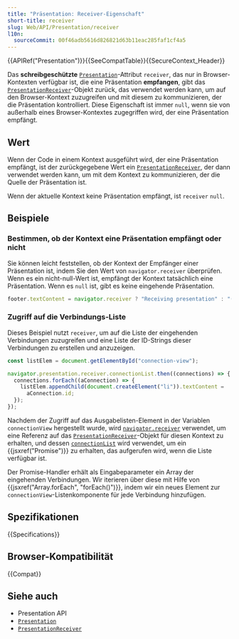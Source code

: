 ```yaml
---
title: "Präsentation: Receiver-Eigenschaft"
short-title: receiver
slug: Web/API/Presentation/receiver
l10n:
  sourceCommit: 00f46adb5616d826821d63b11eac285faf1cf4a5
---
```


{{APIRef("Presentation")}}{{SeeCompatTable}}{{SecureContext_Header}}

Das **schreibgeschützte** [`Presentation`](/de/docs/Web/API/Presentation)-Attribut
`receiver`, das nur in Browser-Kontexten verfügbar ist, die eine Präsentation **empfangen**, gibt das
[`PresentationReceiver`](/de/docs/Web/API/PresentationReceiver)-Objekt zurück, das verwendet werden kann, um auf den Browser-Kontext zuzugreifen und mit diesem zu kommunizieren, der die Präsentation kontrolliert. Diese Eigenschaft ist immer `null`, wenn sie von außerhalb eines Browser-Kontextes zugegriffen wird, der eine Präsentation empfängt.

## Wert

Wenn der Code in einem Kontext ausgeführt wird, der eine Präsentation empfängt, ist der zurückgegebene
Wert ein [`PresentationReceiver`](/de/docs/Web/API/PresentationReceiver), der dann verwendet werden kann, um mit dem Kontext zu kommunizieren, der die Quelle der Präsentation ist.

Wenn der aktuelle Kontext keine Präsentation empfängt, ist `receiver`
`null`.

## Beispiele

### Bestimmen, ob der Kontext eine Präsentation empfängt oder nicht

Sie können leicht feststellen, ob der Kontext der Empfänger einer Präsentation ist, indem Sie den Wert von `navigator.receiver` überprüfen. Wenn es ein nicht-null-Wert ist, empfängt der Kontext tatsächlich eine Präsentation. Wenn es `null` ist, gibt es keine eingehende Präsentation.

```js
footer.textContent = navigator.receiver ? "Receiving presentation" : "(idle)";
```

### Zugriff auf die Verbindungs-Liste

Dieses Beispiel nutzt `receiver`, um auf die Liste der eingehenden Verbindungen zuzugreifen und eine Liste der ID-Strings dieser Verbindungen zu erstellen und anzuzeigen.

```js
const listElem = document.getElementById("connection-view");

navigator.presentation.receiver.connectionList.then((connections) => {
  connections.forEach((aConnection) => {
    listElem.appendChild(document.createElement("li")).textContent =
      aConnection.id;
  });
});
```

Nachdem der Zugriff auf das Ausgabelisten-Element in der Variablen
`connectionView` hergestellt wurde, wird [`navigator.receiver`](/de/docs/Web/API/Navigator/receiver) verwendet, um eine
Referenz auf das [`PresentationReceiver`](/de/docs/Web/API/PresentationReceiver)-Objekt für diesen Kontext zu erhalten, und dessen
[`connectionList`](/de/docs/Web/API/PresentationReceiver/connectionList) wird verwendet, um ein
{{jsxref("Promise")}} zu erhalten, das aufgerufen wird, wenn die Liste verfügbar ist.

Der Promise-Handler erhält als Eingabeparameter ein Array der eingehenden
Verbindungen. Wir iterieren über diese mit Hilfe von {{jsxref("Array.forEach", "forEach()")}},
indem wir ein neues Element zur `connectionView`-Listenkomponente für jede
Verbindung hinzufügen.

## Spezifikationen

{{Specifications}}

## Browser-Kompatibilität

{{Compat}}

## Siehe auch

- Presentation API
- [`Presentation`](/de/docs/Web/API/Presentation)
- [`PresentationReceiver`](/de/docs/Web/API/PresentationReceiver)
